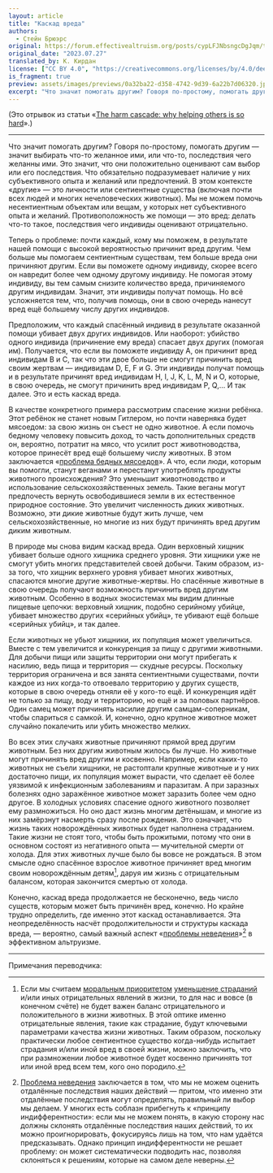 ```yaml
---
layout: article
title: "Каскад вреда"
authors:
  - Стейн Брюэрс
original: https://forum.effectivealtruism.org/posts/cypLFJNbsngcDgJqm/the-harm-cascade-why-helping-others-is-so-hard#The_harm_cascade
original_date: "2023.07.27"
translated_by: К. Кирдан
license: ["CC BY 4.0", "https://creativecommons.org/licenses/by/4.0/deed.ru"]
is_fragment: true
preview: assets/images/previews/0a32ba22-d358-4742-9d39-6a22b7d06320.jpg
excerpt: "Что значит помогать другим? Говоря по-простому, помогать другим — значит выбирать что-то желанное ими, или что-то, последствия чего желанны ими. Это значит, что они положительно оценивают сам выбор или его последствия. Что обязательно подразумевает наличие у них субъективного опыта и желаний или предпочтений. В этом контексте «другие» — это личности или сентиентные существа (включая почти всех людей и многих нечеловеческих животных). Мы не можем помочь несентиентным объектам или вещам, у которых нет субъективного опыта и желаний. Противоположность же помощи — это вред: делать что-то такое, последствия чего индивиды оценивают отрицательно."
---
```

(Это отрывок из статьи «[The harm cascade: why helping others is so hard](https://forum.effectivealtruism.org/posts/cypLFJNbsngcDgJqm/the-harm-cascade-why-helping-others-is-so-hard)».)

---

Что значит помогать другим? Говоря по-простому, помогать другим — значит выбирать что-то желанное ими, или что-то, последствия чего желанны ими. Это значит, что они положительно оценивают сам выбор или его последствия. Что обязательно подразумевает наличие у них субъективного опыта и желаний или предпочтений. В этом контексте «другие» — это личности или сентиентные существа (включая почти всех людей и многих нечеловеческих животных). Мы не можем помочь несентиентным объектам или вещам, у которых нет субъективного опыта и желаний. Противоположность же помощи — это вред: делать что-то такое, последствия чего индивиды оценивают отрицательно.

Теперь о проблеме: почти каждый, кому мы поможем, в результате нашей помощи с высокой вероятностью причинит вред другим. Чем больше мы помогаем сентиентным существам, тем больше вреда они причиняют другим. Если вы поможете одному индивиду, скорее всего он навредит более чем одному другому индивиду. Не помогая этому индивиду, вы тем самым снизите количество вреда, причиняемого другим индивидам. Значит, эти индивиды получат помощь. Но всё усложняется тем, что, получив помощь, они в свою очередь нанесут вред ещё большему числу других индивидов.

Предположим, что каждый спасённый индивид в результате оказанной помощи убивает двух других индивидов. Или наоборот: убийство одного индивида (причинение ему вреда) спасает двух других (помогая им). Получается, что если вы поможете индивиду A, он причинит вред индивидам B и C, так что эти двое больше не смогут причинить вред своим жертвам — индивидам D, E, F и G. Эти индивиды получат помощь и в результате причинят вред индивидам H, I, J, K, L, M, N и O, которые, в свою очередь, не смогут причинить вред индивидам P, Q,... И так далее. Это и есть каскад вреда.

В качестве конкретного примера рассмотрим спасение жизни ребёнка. Этот ребёнок не станет новым Гитлером, но почти наверняка будет мясоедом: за свою жизнь он съест не одно животное. А если помочь бедному человеку повысить доход, то часть дополнительных средств он, вероятно, потратит на мясо, что усилит рост животноводства, которое принесёт вред ещё большему числу животных. В этом заключается «[проблема бедных мясоедов](https://forum.effectivealtruism.org/topics/meat-eater-problem)». А что, если люди, которым вы помогли, станут веганами и перестанут употреблять продукты животного происхождения? Это уменьшит животноводство и использование сельскохозяйственных земель. Такие веганы могут предпочесть вернуть освободившиеся земли в их естественное природное состояние. Это увеличит численность диких животных. Возможно, эти дикие животные будут жить лучше, чем сельскохозяйственные, но многие из них будут причинять вред другим диким животным.

В природе мы снова видим каскад вреда. Один верховный хищник убивает больше одного хищника среднего уровня. Эти хищники уже не смогут убить многих представителей своей добычи. Таким образом, из-за того, что хищник верхнего уровня убивает многих животных, спасаются многие другие животные-жертвы. Но спасённые животные в свою очередь получают возможность причинить вред другим животным. Особенно в водных экосистемах мы видим длинные пищевые цепочки: верховный хищник, подобно серийному убийце, убивает множество других «серийных убийц», те убивают ещё больше «серийных убийц», и так далее.

Если животных не убьют хищники, их популяция может увеличиться. Вместе с тем увеличится и конкуренция за пищу с другими животными. Для добычи пищи или защиты территории они могут прибегать к насилию, ведь пища и территория — скудные ресурсы. Поскольку территория ограничена и вся занята сентиентными существами, почти каждое из них когда-то отвоевало территорию у других существ, которые в свою очередь отняли её у кого-то ещё. И конкуренция идёт не только за пищу, воду и территорию, но ещё и за половых партнёров. Один самец может причинять насилие другим самцам-соперникам, чтобы спариться с самкой. И, конечно, одно крупное животное может случайно покалечить или убить множество мелких.

Во всех этих случаях животные причиняют прямой вред другим животным. Без них другим животным жилось бы лучше. Но животные могут причинять вред другим и косвенно. Например, если каких-то животных не съели хищники, не растоптали крупные животные и у них достаточно пищи, их популяция может вырасти, что сделает её более уязвимой к инфекционным заболеваниям и паразитам. А при заразных болезнях одно заражённое животное может заразить более чем одно другое. В холодных условиях спасение одного животного позволяет ему размножиться. Но оно даст жизнь многим детёнышам, и многие из них замёрзнут насмерть сразу после рождения. Это означает, что жизнь таких новорождённых животных будет наполнена страданием. Такие жизни не стоят того, чтобы быть прожитыми, потому что они в основном состоят из негативного опыта — мучительной смерти от холода. Для этих животных лучше было бы вовсе не рождаться. В этом смысле одно спасённое взрослое животное причиняет вред многим своим новорождённым детям[^1], даруя им жизнь с отрицательным балансом, которая закончится смертью от холода.

Конечно, каскад вреда продолжается не бесконечно, ведь число существ, которым может быть причинён вред, конечно. Но крайне трудно определить, где именно этот каскад останавливается. Эта неопределённость насчёт продолжительности и структуры каскада вреда, — вероятно, самый важный аспект «[проблемы неведения](https://80000hours.org/articles/cluelessness/)»[^2] в эффективном альтруизме.

---

Примечания переводчика:

[^1]: Если мы считаем [моральным приоритетом](https://reducingsuffering.github.io/414.html) [уменьшение страданий](https://reducingsuffering.github.io/what-is-suffering-reduction.html) и/или иных отрицательных явлений в жизни, то для нас и вовсе (в конечном счёте) не будет важен баланс отрицательного и положительного в жизни животных. В этой оптике именно отрицательные явления, такие как страдание, будут ключевыми параметрами качества жизни животных. Таким образом, поскольку практически любое сентиентное существо когда-нибудь испытает страдания и/или иной вред в своей жизни, можно заключить, что при размножении любое животное будет косвенно причинять тот или иной вред всем тем, кого оно породило.

[^2]: [Проблема неведения](https://forum.effectivealtruism.org/topics/cluelessness) заключается в том, что мы не можем оценить отдалённые последствия наших действий — притом, что именно эти отдалённые последствия могут определять, правильный ли выбор мы делаем. У многих есть соблазн прибегнуть к «принципу индифферентности»: если мы не можем понять, в какую сторону нас должны склонять отдалённые последствия наших действий, то их можно проигнорировать, фокусируясь лишь на том, что нам удаётся предсказывать. Однако принцип индифферентности не решает проблему: он может систематически подводить нас, позволяя склоняться к решениям, которые на самом деле неверны.
